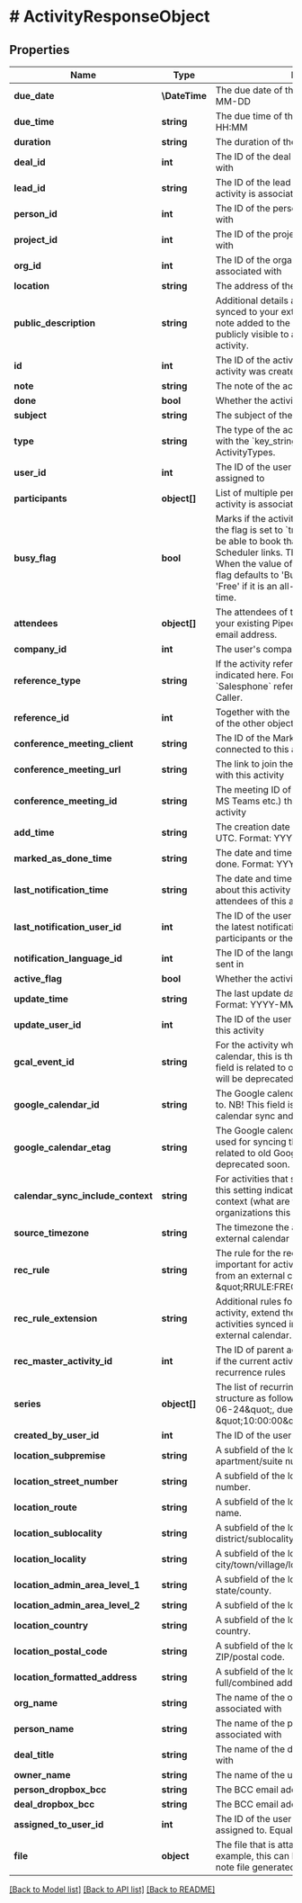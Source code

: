 # # ActivityResponseObject

## Properties

Name | Type | Description | Notes
------------ | ------------- | ------------- | -------------
**due_date** | **\DateTime** | The due date of the activity. Format: YYYY-MM-DD | [optional]
**due_time** | **string** | The due time of the activity in UTC. Format: HH:MM | [optional]
**duration** | **string** | The duration of the activity. Format: HH:MM | [optional]
**deal_id** | **int** | The ID of the deal this activity is associated with | [optional]
**lead_id** | **string** | The ID of the lead in the UUID format this activity is associated with | [optional]
**person_id** | **int** | The ID of the person this activity is associated with | [optional]
**project_id** | **int** | The ID of the project this activity is associated with | [optional]
**org_id** | **int** | The ID of the organization this activity is associated with | [optional]
**location** | **string** | The address of the activity. | [optional]
**public_description** | **string** | Additional details about the activity that is synced to your external calendar. Unlike the note added to the activity, the description is publicly visible to any guests added to the activity. | [optional]
**id** | **int** | The ID of the activity, generated when the activity was created |
**note** | **string** | The note of the activity (HTML format) |
**done** | **bool** | Whether the activity is done or not |
**subject** | **string** | The subject of the activity |
**type** | **string** | The type of the activity. This is in correlation with the &#x60;key_string&#x60; parameter of ActivityTypes. |
**user_id** | **int** | The ID of the user whom the activity is assigned to |
**participants** | **object[]** | List of multiple persons (participants) this activity is associated with |
**busy_flag** | **bool** | Marks if the activity is set as &#39;Busy&#39; or &#39;Free&#39;. If the flag is set to &#x60;true&#x60;, your customers will not be able to book that time slot through any Scheduler links. The flag can also be unset. When the value of the flag is unset (&#x60;null&#x60;), the flag defaults to &#39;Busy&#39; if it has a time set, and &#39;Free&#39; if it is an all-day event without specified time. |
**attendees** | **object[]** | The attendees of the activity. This can be either your existing Pipedrive contacts or an external email address. |
**company_id** | **int** | The user&#39;s company ID |
**reference_type** | **string** | If the activity references some other object, it is indicated here. For example, value &#x60;Salesphone&#x60; refers to activities created with Caller. |
**reference_id** | **int** | Together with the &#x60;reference_type&#x60;, gives the ID of the other object |
**conference_meeting_client** | **string** | The ID of the Marketplace app, which is connected to this activity |
**conference_meeting_url** | **string** | The link to join the meeting which is associated with this activity |
**conference_meeting_id** | **string** | The meeting ID of the meeting provider (Zoom, MS Teams etc.) that is associated with this activity |
**add_time** | **string** | The creation date and time of the activity in UTC. Format: YYYY-MM-DD HH:MM:SS. |
**marked_as_done_time** | **string** | The date and time this activity was marked as done. Format: YYYY-MM-DD HH:MM:SS. |
**last_notification_time** | **string** | The date and time of latest notifications sent about this activity to the participants or the attendees of this activity |
**last_notification_user_id** | **int** | The ID of the user who triggered the sending of the latest notifications about this activity to the participants or the attendees of this activity |
**notification_language_id** | **int** | The ID of the language the notifications are sent in |
**active_flag** | **bool** | Whether the activity is active or not |
**update_time** | **string** | The last update date and time of the activity. Format: YYYY-MM-DD HH:MM:SS. |
**update_user_id** | **int** | The ID of the user who was the last to update this activity |
**gcal_event_id** | **string** | For the activity which syncs to Google calendar, this is the Google event ID. NB! This field is related to old Google calendar sync and will be deprecated soon. |
**google_calendar_id** | **string** | The Google calendar ID that this activity syncs to. NB! This field is related to old Google calendar sync and will be deprecated soon. |
**google_calendar_etag** | **string** | The Google calendar API etag (version) that is used for syncing this activity. NB! This field is related to old Google calendar sync and will be deprecated soon. |
**calendar_sync_include_context** | **string** | For activities that sync to an external calendar, this setting indicates if the activity syncs with context (what are the deals, persons, organizations this activity is related to) |
**source_timezone** | **string** | The timezone the activity was created in an external calendar |
**rec_rule** | **string** | The rule for the recurrence of the activity. Is important for activities synced into Pipedrive from an external calendar. Example: \&quot;RRULE:FREQ&#x3D;WEEKLY;BYDAY&#x3D;WE\&quot; |
**rec_rule_extension** | **string** | Additional rules for the recurrence of the activity, extend the &#x60;rec_rule&#x60;. Is important for activities synced into Pipedrive from an external calendar. |
**rec_master_activity_id** | **int** | The ID of parent activity for a recurrent activity if the current activity is an exception to recurrence rules |
**series** | **object[]** | The list of recurring activity instances. It is in a structure as follows: &#x60;[{due_date: \&quot;2020-06-24\&quot;, due_time: \&quot;10:00:00\&quot;}]&#x60; |
**created_by_user_id** | **int** | The ID of the user who created the activity |
**location_subpremise** | **string** | A subfield of the location field. Indicates apartment/suite number. |
**location_street_number** | **string** | A subfield of the location field. Indicates house number. |
**location_route** | **string** | A subfield of the location field. Indicates street name. |
**location_sublocality** | **string** | A subfield of the location field. Indicates district/sublocality. |
**location_locality** | **string** | A subfield of the location field. Indicates city/town/village/locality. |
**location_admin_area_level_1** | **string** | A subfield of the location field. Indicates state/county. |
**location_admin_area_level_2** | **string** | A subfield of the location field. Indicates region. |
**location_country** | **string** | A subfield of the location field. Indicates country. |
**location_postal_code** | **string** | A subfield of the location field. Indicates ZIP/postal code. |
**location_formatted_address** | **string** | A subfield of the location field. Indicates full/combined address. |
**org_name** | **string** | The name of the organization this activity is associated with |
**person_name** | **string** | The name of the person this activity is associated with |
**deal_title** | **string** | The name of the deal this activity is associated with |
**owner_name** | **string** | The name of the user this activity is owned by |
**person_dropbox_bcc** | **string** | The BCC email address of the person |
**deal_dropbox_bcc** | **string** | The BCC email address of the deal |
**assigned_to_user_id** | **int** | The ID of the user to whom the activity is assigned to. Equal to &#x60;user_id&#x60;. |
**file** | **object** | The file that is attached to this activity. For example, this can be a reference to an audio note file generated with Pipedrive mobile app. |

[[Back to Model list]](../../README.md#models) [[Back to API list]](../../README.md#endpoints) [[Back to README]](../../README.md)
